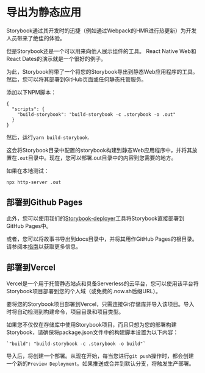 # 导出为静态应用

Storybook通过其开发时的迅捷（例如通过Webpack的HMR进行热更新）为开发人员带来了绝佳的体验。

但是Storybook还是一个可以用来向他人展示组件的工具。 React Native Web和React Dates的演示就是一个很好的例子。

为此，Storybook附带了一个将您的Storybook导出到静态Web应用程序的工具。然后，您可以将其部署到GitHub页面或任何静态托管服务。

添加以下NPM脚本：

```text
{
  "scripts": {
    "build-storybook": "build-storybook -c .storybook -o .out"
  }
}
```

然后，运行`yarn build-storybook`.

这会将Storybook目录中配置的storybook构建到静态Web应用程序中，并将其放置在`.out`目录中。现在，您可以部署.out目录中的内容到您需要的地方。

如果在本地测试：

```text
npx http-server .out
```

## 部署到Github  Pages

此外，您可以使用我们的[Storybook-deployer](https://github.com/storybookjs/storybook-deployer)工具将Storybook直接部署到GitHub Pages中。

或者，您可以将故事书导出到docs目录中，并将其用作GitHub Pages的根目录。请参阅本[指南](https://github.com/blog/2233-publish-your-project-documentation-with-github-pages)以获取更多信息。

##  部署到Vercel

Vercel是一个用于托管静态站点和具备Serverless的云平台，您可以使用该平台将Storybook项目部署到您的个人域（或免费的.now.sh后缀URL）。  
  
要将您的Storybook项目部署到Vercel，只需连接Git存储库并导入该项目。导入时将自动检测到构建命令，项目目录和项目类型。

如果您不仅仅在存储库中使用Storybook项目，而且只想为您的部署构建Storybook，请确保将package.json文件中的构建脚本设置为以下内容：  


```text
`"build": "build-storybook -c .storybook -o build"`
```

  
导入后，将创建一个部署。从现在开始，每当您进行`git push`操作时，都会创建一个新的`Preview Deployment`。如果推送或合并到默认分支，将触发生产部署。

